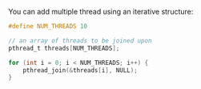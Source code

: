 You can add multiple thread using an iterative structure:

```c
#define NUM_THREADS 10

// an array of threads to be joined upon
pthread_t threads[NUM_THREADS];

for (int i = 0; i < NUM_THREADS; i++) {
    pthread_join(&threads[i], NULL);
}
```
